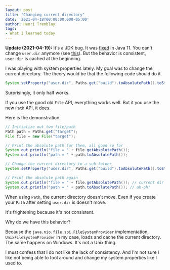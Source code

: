 ```yaml
---
layout: post
title: "Changing current directory"
date: '2021-04-18T00:00:00.000-05:00'
author: Henri Tremblay
tags:
- What I learned today
---
```


**Update (2021-04-19):** It's a JDK bug. It was [fixed](https://bugs.openjdk.java.net/browse/JDK-8194154) in Java 11.
You can't change `user.dir` anymore (see [this](https://bugs.openjdk.java.net/browse/JDK-8066709)).
But the behavior is consistent, `user.dir` is cached at the beginning. 

I was playing with system properties lately.
My goal was to change the current directory.
The theory would be that the following code should do it.

```java
System.setProperty("user.dir", Paths.get("build").toAbsolutePath().toString());
```

Surprisingly, it only half works.

If you use the good old `File` API, everything works well.
But it you use the new `Path` API, it does.

Here is the demonstration.

```java
// Initialize out two file/path
Path path = Paths.get("target");
File file = new File("target");

// Print the absolute path for them, all good so far
System.out.println("file = " + file.getAbsolutePath());
System.out.println("path = " + path.toAbsolutePath());

// Change the current directory to a sub-folder
System.setProperty("user.dir", Paths.get("build").toAbsolutePath().toString());

// Print the absolute path again
System.out.println("file = " + file.getAbsolutePath()); // current dir changed
System.out.println("path = " + path.toAbsolutePath()); // uh-oh!
```

When using `Path`, the current directory doesn't move.
Even if you create your `Path` after setting `user.dir` is doesn't move.

It's frightening because it's not consistent.

Why do we have this behavior?

Because the `java.nio.file.spi.FileSystemProvider` implementation, `UnixFileSystemProvider` in my case, loads and cache
the current directory. The same happens on Windows. It's not a Unix thing.

I must confess that I do not like the lack of consistency.
And I'm not sure I like not being able to fool around and change my system properties like I used to.
